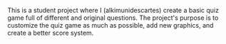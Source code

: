 This is a student project where I (alkimunidescartes) create a basic quiz game full of different and original questions.
The project's purpose is to customize the quiz game as much as possible, add new graphics, and create a better score system.

